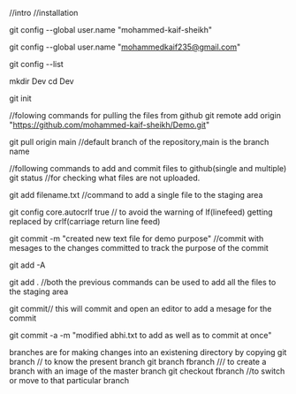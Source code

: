 //intro 
//installation


git config --global user.name "mohammed-kaif-sheikh"

git config --global user.name "mohammedkaif235@gmail.com"

git config --list

mkdir Dev
cd Dev

git init

//folowing commands for pulling the files from github
git remote add origin "https://github.com/mohammed-kaif-sheikh/Demo.git"

git pull origin main //default branch of the repository,main is the branch name


//following commands to add and commit files to github(single and multiple)
git status    //for checking  what files are not uploaded.

git add filename.txt //command to add a single file to the staging area 

git config core.autocrlf true // to avoid the warning of lf(linefeed) getting replaced by crlf(carriage return line feed)

git commit -m "created new text file for demo purpose" //commit with mesages to the changes committed to track the purpose of the commit

git  add -A 

git add . //both the previous commands can be used to add all the files to the staging area

git commit// this will commit and open an editor to add a mesage for the commit

 git commit -a -m "modified abhi.txt to add as well as to commit at once"






branches are for making changes into an existening directory by copying 
git branch // to know the present branch
git branch fbranch /// to create a branch with an image of the master branch
git checkout fbranch //to switch or move to that particular branch
